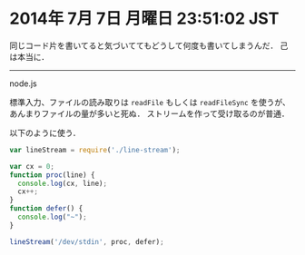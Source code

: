 2014年  7月  7日 月曜日 23:51:02 JST
===

同じコード片を書いてると気づいててもどうして何度も書いてしまうんだ．
己は本当に．

---

node.js

標準入力、ファイルの読み取りは `readFile` もしくは `readFileSync` を使うが、
あんまりファイルの量が多いと死ぬ．
ストリームを作って受け取るのが普通．

<script src="https://gist.github.com/cympfh/45b2c711c1bfe135626f.js"></script>

以下のように使う．

```javascript
var lineStream = require('./line-stream');

var cx = 0;
function proc(line) {
  console.log(cx, line);
  cx++;
}
function defer() {
  console.log("~");
}

lineStream('/dev/stdin', proc, defer);
```
